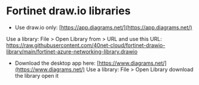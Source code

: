 # Fortinet draw.io libraries

* Use draw.io only: [https://app.diagrams.net/](https://app.diagrams.net/)

Use a library: File > Open Library from > URL 
and use this URL: https://raw.githubusercontent.com/40net-cloud/fortinet-drawio-library/main/fortinet-azure-networking-library.drawio

* Download the desktop app here: [https://www.diagrams.net/](https://www.diagrams.net/)
Use a library: File > Open Library
download the library open it

